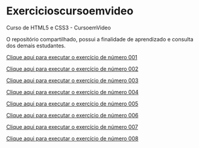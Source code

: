 # Exercicioscursoemvideo
 Curso de HTML5 e CSS3 - CursoemVideo

O repositório compartilhado, possui a finalidade de aprendizado e consulta dos demais estudantes.


<a href="https://miguelmenezes17.github.io/Exercicioscursoemvideo/ex001/ex001.html" target="_blank">Clique aqui para executar o exercício de número 001</a>

<a href="https://miguelmenezes17.github.io/Exercicioscursoemvideo/ex002/ex002.html">Clique aqui para executar o exercício de número 002</a>

<a href="https://miguelmenezes17.github.io/Exercicioscursoemvideo/ex003/ex003.html">Clique aqui para executar o exercício de número 003</a>

<a href="https://miguelmenezes17.github.io/Exercicioscursoemvideo/ex004/ex004.html">Clique aqui para executar o exercício de número 004</a>

<a href="#">Clique aqui para executar o exercício de número 005</a>

<a href="https://miguelmenezes17.github.io/Exercicioscursoemvideo/ex006/ex006.html">Clique aqui para executar o exercício de número 006</a>

<a href="#">Clique aqui para executar o exercício de número 007</a>

<a href="#">Clique aqui para executar o exercício de número 008</a>
